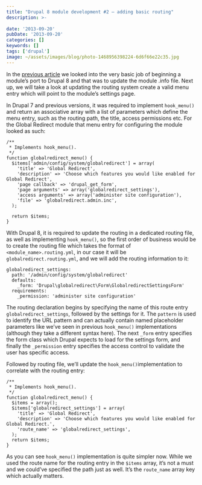 ```yaml
---
title: "Drupal 8 module development #2 – adding basic routing"
description: >-
    
date: '2013-09-20'
pubDate: '2013-09-20'
categories: []
keywords: []
tags: ['drupal']
image: ~/assets/images/blog/photo-1468956398224-6d6f66e22c35.jpg
---
```


In the  [previous article](https://web.archive.org/web/20140625173531/http://enginx.com/content/drupal-8-module-development-1-kicking#overlay-context=content/drupal-8-module-development-kicking)  we looked into the very basic job of beginning a module’s port to Drupal 8 and that was to update the module .info file. Next up, we will take a look at updating the routing system create a valid menu entry which will point to the module’s settings page.

In Drupal 7 and previous versions, it was required to implement  `hook_menu()` and return an associative array with a list of parameters which define the menu entry, such as the routing path, the title, access permissions etc. For the Global Redirect module that menu entry for configuring the module looked as such:

```
/**
 * Implements hook_menu().
 */
function globalredirect_menu() {
  $items['admin/config/system/globalredirect'] = array(
    'title' => 'Global Redirect',
    'description' => 'Choose which features you would like enabled for Global Redirect',
    'page callback' => 'drupal_get_form',
    'page arguments' => array('globalredirect_settings'),
    'access arguments' => array('administer site configuration'),
    'file' => 'globalredirect.admin.inc',
  );

  return $items;
}
```

With Drupal 8, it is required to update the routing in a dedicated routing file, as well as implementing  `hook_menu()`, so the first order of business would be to create the routing file which takes the format of  `<module_name>.routing.yml`, in our case it will be `globalredirect.routing.yml`, and we will add the routing information to it:

```
globalredirect_settings:
  path: '/admin/config/system/globalredirect'
  defaults:
    _form: 'Drupal\globalredirect\Form\GlobalredirectSettingsForm'
  requirements:
    _permission: 'administer site configuration'
```

The routing declaration begins by specifying the name of this route entry  `globalredirect_settings`, followed by the settings for it. The  `pattern`  is used to identify the URL pattern and can actually contain named placeholder parameters like we’ve seen in previous  `hook_menu()`  implementations (although they take a different syntax here). The next  `_form` entry specifies the form class which Drupal expects to load for the settings form, and finally the  `_permission`  entry specifies the access control to validate the user has specific access.

Followed by routing file, we’ll update the `hook_menu()`implementation to correlate with the routing entry:

```
/**
 * Implements hook_menu().
 */
function globalredirect_menu() {
  $items = array();
  $items['globalredirect_settings'] = array(
    'title' => 'Global Redirect',
    'description' => 'Choose which features you would like enabled for Global Redirect.',
    'route_name' => 'globalredirect_settings',
  );
  return $items;
}
```

As you can see  `hook_menu()`  implementation is quite simpler now. While we used the route name for the routing entry in the  `$items`  array, it’s not a must and we could’ve specified the path just as well. It’s the  `route_name`  array key which actually matters.